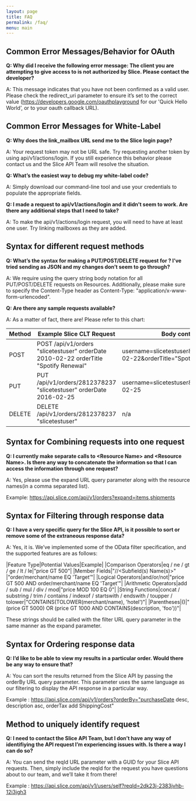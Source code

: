 ```yaml
---
layout: page
title: FAQ
permalink: /faq/
menu: main
---
```


## Common Error Messages/Behavior for OAuth

**Q: Why did I receive the following error message: The client you are attempting to give access to is not authorized by Slice. Please contact the developer?**

A: This message indicates that you have not been confirmed as a valid user. Please check the redirect_uri parameter to ensure it’s set to the correct value (https://developers.google.com/oauthplayground for our 'Quick Hello World’, or to your oauth callback URL).

## Common Error Messages for White-Label

**Q: Why does the link_mailbox URL send me to the Slice login page?**

A: Your request token may not be URL safe. Try requesting another token by using api/v1/actions/login. If you still experience this behavior please contact us and the Slice API Team will resolve the situation.

**Q: What’s the easiest way to debug my white-label code?**

A: Simply download our command-line tool and use your credentials to populate the appropriate fields.

**Q: I made a request to api/v1/actions/login and it didn’t seem to work. Are there any additional steps that I need to take?**

A: To make the api/v1/actions/login request, you will need to have at least one user. Try linking mailboxes as they are added.

## Syntax for different request methods

**Q: What’s the syntax for making a PUT/POST/DELETE request for <Resource Name> ? I’ve tried sending as JSON and my changes don’t seem to go through?**

A: We require using the query string body notation for all PUT/POST/DELETE requests on Resources. Additionally, please make sure to specify the Content-Type header as Content-Type: "application/x-www-form-urlencoded".

**Q: Are there any sample requests available?**

A: As a matter of fact, there are! Please refer to this chart:

|Method|Example Slice CLT Request|Body contents|
|------|-------------------------|-------------|
|POST|POST /api/v1/orders "slicetestuser" orderDate 2010-02-22 orderTitle "Spotify Renewal"|	username=slicetestuser&orderDate=2010-02-22&orderTitle="SpotifyRenewal"|
|PUT|PUT /api/v1/orders/2812378237 "slicetestuser" orderDate 2016-02-25	|username=slicetestuser&orderDate=2016-02-25|
|DELETE|DELETE /api/v1/orders/2812378237 "slicetestuser"	|n/a|

## Syntax for Combining requests into one request

**Q: I currently make separate calls to \<Resource Name\> and \<Resource Name\>. Is there any way to concatenate the information so that I can access the information through one request?**

A: Yes, please use the expand URL query parameter along with the resource names(in a comma separated list).

Example: https://api.slice.com/api/v1/orders?expand=items,shipments

## Syntax for Filtering through response data

**Q: I have a very specific query for the Slice API, is it possible to sort or remove some of the extraneous response data?**

A: Yes, it is. We’ve implemented some of the OData filter specification, and the supported features are as follows:

|Feature Type|Potential Values|Example|
|Comparison Operators|eq / ne / gt / ge / lt / le|"price GT 500"|
|Member Fields|"<Resource Type>/<Field Name>/<Subfield(s) Name(s)>"	|"order/merchant/name EQ 'Target’"|
|Logical Operators|and/or/not|"price GT 500 AND order/merchant/name EQ 'Target'"|
|Arithmetic Operators|add / sub / mul / div / mod|"price MOD 100 EQ 0"|
|String Functions|concat / substring / trim / contains / indexof / startswith / endswith / toupper / tolower|"CONTAINS(TOLOWER(merchant/name), 'hotel')"|
|Parentheses|()|"(price GT 5000) OR (price GT 1000 AND CONTAINS(description, 'foo'))"|

These strings should be called with the filter URL query parameter in the same manner as the expand parameter.

## Syntax for Ordering response data

**Q: I’d like to be able to view my results in a particular order. Would there be any way to ensure that?**

A: You can sort the results returned from the Slice API by passing the orderBy URL query parameter. This parameter uses the same language as our filtering to display the API response in a particular way.

Example : https://api.slice.com/api/v1/orders?orderBy="purchaseDate desc, description asc, orderTax add ShippingCost"

## Method to uniquely identify request

**Q: I need to contact the Slice API Team, but I don’t have any way of identifiying the API request I’m experiencing issues with. Is there a way I can do so?**

A: You can send the reqId URL parameter with a GUID for your Slice API requests. Then, simply include the reqId for the request you have questions about to our team, and we’ll take it from there!

Example : https://api.slice.com/api/v1/users/self?reqId=2dk23j-2383jvhb-12i3jgh3
